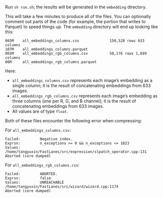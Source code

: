 Run `sh run.sh`; the results will be generated in the `embedding` directory.

This will take a few minutes to produce all of the files. You can optionally comment out parts of the code (for example, the portion that writes to Parquet) to speed things up.
The `embedding` directory will end up looking like this:

```
865M    all_embeddings_columns.csv              150,528 rows 633 columns
107M    all_embeddings_columns.parquet
865M    all_embeddings_rgb_columns.csv          50,176 rows 1,899 columns
86M     all_embeddings_rgb_columns.parquet
```

Here:

* `all_embeddings_columns.csv` represents each image’s embedding as a single column; it is the result of concatenating embeddings from 633 images.
* `all_embeddings_rgb_columns.csv` represents each image’s embedding as three columns (one per R, G, and B channel); it is the result of concatenating embeddings from 633 images.
* All values are of type `float`.

Both of these files encounter the following error when compressing:

For `all_embeddings_columns.csv`:

```
Failed:         Negative index.
Exprsn:         n_exceptions >= 0 && n_exceptions <= 1023
Values:          
/home/tangyuxin/FastLanes/src/expression/slpatch_operator.cpp:131
Aborted (core dumped)
```

For `all_embeddings_rgb_columns.csv`:

```
Failed:         ABORTED.
Exprsn:         false
Values:         UNREACHABLE
/home/tangyuxin/FastLanes/src/wizard/wizard.cpp:1174
Aborted (core dumped)
```
